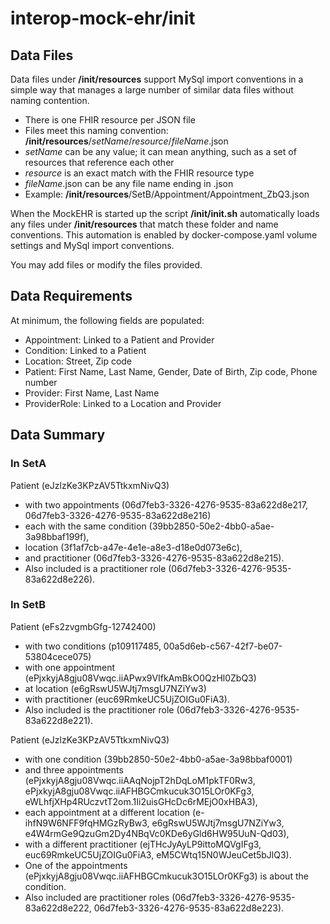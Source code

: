 # interop-mock-ehr/init

## Data Files

Data files under __/init/resources__ support MySql import conventions in a simple way 
that manages a large number of similar data files without naming contention. 

- There is one FHIR resource per JSON file
- Files meet this naming convention: __/init/resources__/*setName*/*resource*/*fileName*.json
- *setName* can be any value; it can mean anything, such as a set of resources that reference each other
- *resource* is an exact match with the FHIR resource type
- *fileName*.json can be any file name ending in .json
- Example: __/init/resources__/SetB/Appointment/Appointment_ZbQ3.json

When the MockEHR is started up the script __/init/init.sh__
automatically loads any files under __/init/resources__
that match these folder and name conventions.
This automation is enabled by docker-compose.yaml volume settings 
and MySql import conventions.

You may add files or modify the files provided.

## Data Requirements

At minimum, the following fields are populated:

- Appointment: Linked to a Patient and Provider
- Condition: Linked to a Patient
- Location: Street, Zip code
- Patient: First Name, Last Name, Gender, Date of Birth, Zip code, Phone number
- Provider: First Name, Last Name
- ProviderRole: Linked to a Location and Provider

## Data Summary

### In SetA

Patient (eJzlzKe3KPzAV5TtkxmNivQ3)
- with two appointments (06d7feb3-3326-4276-9535-83a622d8e217, 06d7feb3-3326-4276-9535-83a622d8e216)
- each with the same condition (39bb2850-50e2-4bb0-a5ae-3a98bbaf199f),
- location (3f1af7cb-a47e-4e1e-a8e3-d18e0d073e6c),
- and practitioner (06d7feb3-3326-4276-9535-83a622d8e215).
- Also included is a practitioner role (06d7feb3-3326-4276-9535-83a622d8e226).

### In SetB

Patient (eFs2zvgmbGfg-12742400)
- with two conditions (p109117485, 00a5d6eb-c567-42f7-be07-53804cece075)
- with one appointment (ePjxkyjA8gju08Vwqc.iiAPwx9VIfkAmBkO0QzHl0ZbQ3)
- at location (e6gRswU5WJtj7msgU7NZiYw3)
- with practitioner (euc69RmkeUC5UjZOIGu0FiA3).
- Also included is the practitioner role (06d7feb3-3326-4276-9535-83a622d8e221).

Patient (eJzlzKe3KPzAV5TtkxmNivQ3)
- with one condition (39bb2850-50e2-4bb0-a5ae-3a98bbaf0001)
- and three appointments (ePjxkyjA8gju08Vwqc.iiAAqNojpT2hDqLoM1pkTF0Rw3, ePjxkyjA8gju08Vwqc.iiAFHBGCmkucuk3O15LOr0KFg3, eWLhfjXHp4RUczvtT2om.1Ii2uisGHcDc6rMEjO0xHBA3),
- each appointment at a different location (e-ihfN9W6NFF9fqHMGzRyBw3, e6gRswU5WJtj7msgU7NZiYw3, e4W4rmGe9QzuGm2Dy4NBqVc0KDe6yGld6HW95UuN-Qd03),
- with a different practitioner (ejTHcJyAyLP9ittoMQVgIFg3, euc69RmkeUC5UjZOIGu0FiA3, eM5CWtq15N0WJeuCet5bJlQ3).
- One of the appointments (ePjxkyjA8gju08Vwqc.iiAFHBGCmkucuk3O15LOr0KFg3) is about the condition.
- Also included are practitioner roles (06d7feb3-3326-4276-9535-83a622d8e222, 06d7feb3-3326-4276-9535-83a622d8e223).


